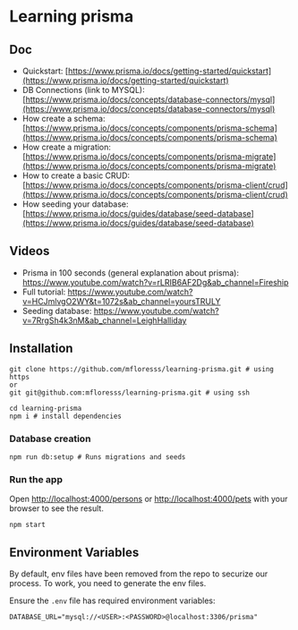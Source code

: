 # Learning prisma

## Doc

- Quickstart: [https://www.prisma.io/docs/getting-started/quickstart](https://www.prisma.io/docs/getting-started/quickstart)
- DB Connections (link to MYSQL): [https://www.prisma.io/docs/concepts/database-connectors/mysql](https://www.prisma.io/docs/concepts/database-connectors/mysql)
- How create a schema: [https://www.prisma.io/docs/concepts/components/prisma-schema](https://www.prisma.io/docs/concepts/components/prisma-schema)
- How create a migration: [https://www.prisma.io/docs/concepts/components/prisma-migrate](https://www.prisma.io/docs/concepts/components/prisma-migrate)
- How to create a basic CRUD: [https://www.prisma.io/docs/concepts/components/prisma-client/crud](https://www.prisma.io/docs/concepts/components/prisma-client/crud)
- How seeding your database: [https://www.prisma.io/docs/guides/database/seed-database](https://www.prisma.io/docs/guides/database/seed-database)

## Videos
- Prisma in 100 seconds (general explanation about prisma): https://www.youtube.com/watch?v=rLRIB6AF2Dg&ab_channel=Fireship
- Full tutorial: https://www.youtube.com/watch?v=HCJmlvgO2WY&t=1072s&ab_channel=yoursTRULY
- Seeding database: https://www.youtube.com/watch?v=7RrgSh4k3nM&ab_channel=LeighHalliday

## Installation

```
git clone https://github.com/mfloresss/learning-prisma.git # using https
or
git git@github.com:mfloresss/learning-prisma.git # using ssh

cd learning-prisma
npm i # install dependencies
```

### Database creation

```
npm run db:setup # Runs migrations and seeds
```

### Run the app

Open [http://localhost:4000/persons](http://localhost:4000/persons) or [http://localhost:4000/pets](http://localhost:4000/pets) with your browser to see the result.

```
npm start
```

## Environment Variables

By default, env files have been removed from the repo to securize our process. To work, you need to generate the env files.

Ensure the `.env` file has required environment variables:

```
DATABASE_URL="mysql://<USER>:<PASSWORD>@localhost:3306/prisma"
```
